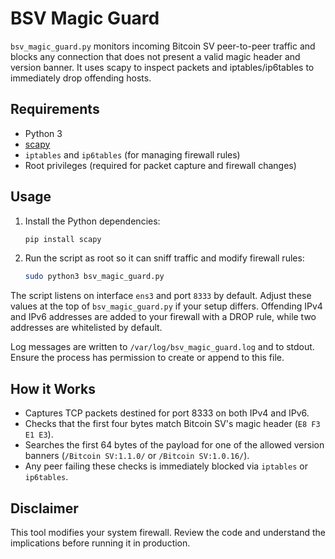 # BSV Magic Guard

`bsv_magic_guard.py` monitors incoming Bitcoin SV peer-to-peer traffic and blocks any connection that does not present a valid magic header and version banner. It uses scapy to inspect packets and iptables/ip6tables to immediately drop offending hosts.

## Requirements

- Python 3
- [scapy](https://scapy.net/)
- `iptables` and `ip6tables` (for managing firewall rules)
- Root privileges (required for packet capture and firewall changes)

## Usage

1. Install the Python dependencies:
   ```bash
   pip install scapy
   ```
2. Run the script as root so it can sniff traffic and modify firewall rules:
   ```bash
   sudo python3 bsv_magic_guard.py
   ```

The script listens on interface `ens3` and port `8333` by default. Adjust these values at the top of `bsv_magic_guard.py` if your setup differs. Offending IPv4 and IPv6 addresses are added to your firewall with a DROP rule, while two addresses are whitelisted by default.

Log messages are written to `/var/log/bsv_magic_guard.log` and to stdout. Ensure the process has permission to create or append to this file.

## How it Works

- Captures TCP packets destined for port 8333 on both IPv4 and IPv6.
- Checks that the first four bytes match Bitcoin SV's magic header (`E8 F3 E1 E3`).
- Searches the first 64 bytes of the payload for one of the allowed version banners (`/Bitcoin SV:1.1.0/` or `/Bitcoin SV:1.0.16/`).
- Any peer failing these checks is immediately blocked via `iptables` or `ip6tables`.

## Disclaimer

This tool modifies your system firewall. Review the code and understand the implications before running it in production.
